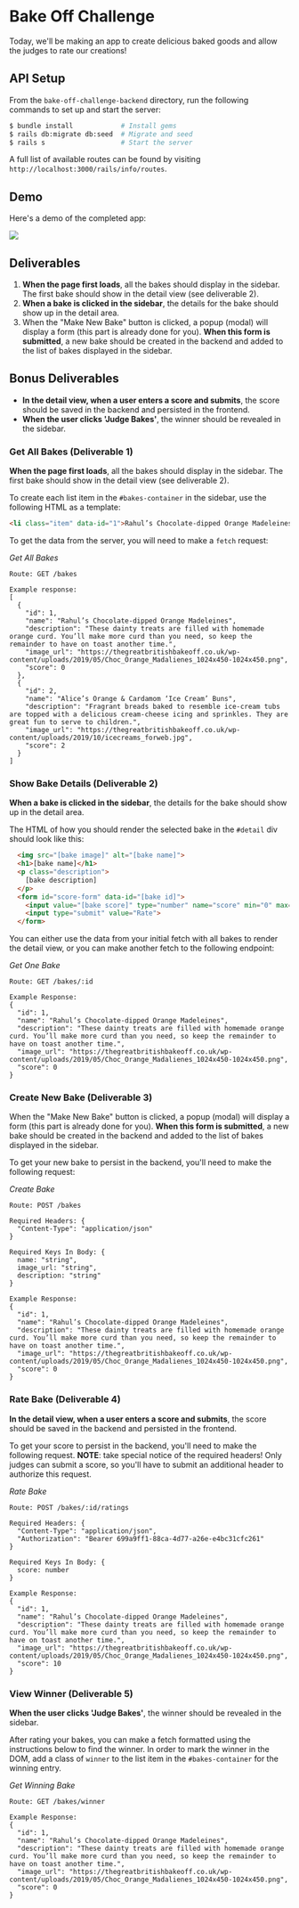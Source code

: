 # Bake Off Challenge

Today, we'll be making an app to create delicious baked goods and allow the judges to rate our creations!

## API Setup

From the `bake-off-challenge-backend` directory, run the following commands to set up and start the server:

```sh
$ bundle install            # Install gems
$ rails db:migrate db:seed  # Migrate and seed
$ rails s                   # Start the server
```

A full list of available routes can be found by visiting `http://localhost:3000/rails/info/routes`.
  
## Demo

Here's a demo of the completed app:

![](demo.gif)

## Deliverables

1. **When the page first loads**, all the bakes should display in the sidebar. The first bake should show in the detail view (see deliverable 2).
2. **When a bake is clicked in the sidebar**, the details for the bake should show up in the detail area.
3. When the "Make New Bake" button is clicked, a popup (modal) will display a form (this part is already done for you). **When this form is submitted**, a new bake should be created in the backend and added to the list of bakes displayed in the sidebar.

## Bonus Deliverables
- **In the detail view, when a user enters a score and submits**, the score should be saved in the backend and persisted in the frontend.
- **When the user clicks 'Judge Bakes'**, the winner should be revealed in the sidebar.

### Get All Bakes (Deliverable 1)

**When the page first loads**, all the bakes should display in the sidebar. The first bake should show in the detail view (see deliverable 2).

To create each list item in the `#bakes-container` in the sidebar, use the following HTML as a template:

```html
<li class="item" data-id="1">Rahul’s Chocolate-dipped Orange Madeleines</li>
```

To get the data from the server, you will need to make a `fetch` request:

*Get All Bakes*
```
Route: GET /bakes

Example response:
[
  {
    "id": 1,
    "name": "Rahul’s Chocolate-dipped Orange Madeleines",
    "description": "These dainty treats are filled with homemade orange curd. You’ll make more curd than you need, so keep the remainder to have on toast another time.",
    "image_url": "https://thegreatbritishbakeoff.co.uk/wp-content/uploads/2019/05/Choc_Orange_Madalienes_1024x450-1024x450.png",
    "score": 0
  },
  {
    "id": 2,
    "name": "Alice’s Orange & Cardamom ‘Ice Cream’ Buns",
    "description": "Fragrant breads baked to resemble ice-cream tubs are topped with a delicious cream-cheese icing and sprinkles. They are great fun to serve to children.",
    "image_url": "https://thegreatbritishbakeoff.co.uk/wp-content/uploads/2019/10/icecreams_forweb.jpg",
    "score": 2
  }
]
```

### Show Bake Details (Deliverable 2)

**When a bake is clicked in the sidebar**, the details for the bake should show up in the detail area.

The HTML of how you should render the selected bake in the `#detail` div should look like this:

```html
  <img src="[bake image]" alt="[bake name]">
  <h1>[bake name]</h1>
  <p class="description">
    [bake description]
  </p>
  <form id="score-form" data-id="[bake id]">
    <input value="[bake score]" type="number" name="score" min="0" max="10" step="1">
    <input type="submit" value="Rate">
  </form>
```

You can either use the data from your initial fetch with all bakes to render the detail view, or you can make another fetch to the following endpoint:

*Get One Bake*
```
Route: GET /bakes/:id

Example Response:
{
  "id": 1,
  "name": "Rahul’s Chocolate-dipped Orange Madeleines",
  "description": "These dainty treats are filled with homemade orange curd. You’ll make more curd than you need, so keep the remainder to have on toast another time.",
  "image_url": "https://thegreatbritishbakeoff.co.uk/wp-content/uploads/2019/05/Choc_Orange_Madalienes_1024x450-1024x450.png",
  "score": 0
}
```

### Create New Bake (Deliverable 3)

When the "Make New Bake" button is clicked, a popup (modal) will display a form (this part is already done for you). **When this form is submitted**, a new bake should be created in the backend and added to the list of bakes displayed in the sidebar.

To get your new bake to persist in the backend, you'll need to make the following request:

*Create Bake*
```
Route: POST /bakes

Required Headers: {
  "Content-Type": "application/json"
}

Required Keys In Body: {
  name: "string",
  image_url: "string",
  description: "string"
}

Example Response:
{
  "id": 1,
  "name": "Rahul’s Chocolate-dipped Orange Madeleines",
  "description": "These dainty treats are filled with homemade orange curd. You’ll make more curd than you need, so keep the remainder to have on toast another time.",
  "image_url": "https://thegreatbritishbakeoff.co.uk/wp-content/uploads/2019/05/Choc_Orange_Madalienes_1024x450-1024x450.png",
  "score": 0
}
```

### Rate Bake (Deliverable 4)

**In the detail view, when a user enters a score and submits**, the score should be saved in the backend and persisted in the frontend.

To get your score to persist in the backend, you'll need to make the following request. **NOTE**: take special notice of the required headers! Only judges can submit a score, so you'll have to submit an additional header to authorize this request.

*Rate Bake*
```
Route: POST /bakes/:id/ratings

Required Headers: {
  "Content-Type": "application/json",
  "Authorization": "Bearer 699a9ff1-88ca-4d77-a26e-e4bc31cfc261"
}

Required Keys In Body: {
  score: number
}

Example Response:
{
  "id": 1,
  "name": "Rahul’s Chocolate-dipped Orange Madeleines",
  "description": "These dainty treats are filled with homemade orange curd. You’ll make more curd than you need, so keep the remainder to have on toast another time.",
  "image_url": "https://thegreatbritishbakeoff.co.uk/wp-content/uploads/2019/05/Choc_Orange_Madalienes_1024x450-1024x450.png",
  "score": 10
}
```

### View Winner (Deliverable 5)

**When the user clicks 'Judge Bakes'**, the winner should be revealed in the sidebar.

After rating your bakes, you can make a fetch formatted using the instructions below to find the winner. In order to mark the winner in the DOM, add a class of `winner` to the list item in the `#bakes-container` for the winning entry.

*Get Winning Bake*
```
Route: GET /bakes/winner

Example Response:
{
  "id": 1,
  "name": "Rahul’s Chocolate-dipped Orange Madeleines",
  "description": "These dainty treats are filled with homemade orange curd. You’ll make more curd than you need, so keep the remainder to have on toast another time.",
  "image_url": "https://thegreatbritishbakeoff.co.uk/wp-content/uploads/2019/05/Choc_Orange_Madalienes_1024x450-1024x450.png",
  "score": 0
}
```